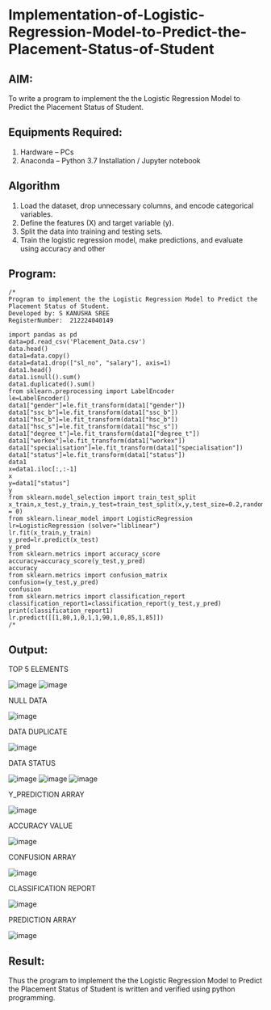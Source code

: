# Implementation-of-Logistic-Regression-Model-to-Predict-the-Placement-Status-of-Student

## AIM:
To write a program to implement the the Logistic Regression Model to Predict the Placement Status of Student.

## Equipments Required:
1. Hardware – PCs
2. Anaconda – Python 3.7 Installation / Jupyter notebook

## Algorithm
1. Load the dataset, drop unnecessary columns, and encode categorical variables.
2. Define the features (X) and target variable (y).
3. Split the data into training and testing sets.
4. Train the logistic regression model, make predictions, and evaluate using accuracy and other

## Program:
```
/*
Program to implement the the Logistic Regression Model to Predict the Placement Status of Student.
Developed by: S KANUSHA SREE
RegisterNumber:  212224040149

import pandas as pd
data=pd.read_csv('Placement_Data.csv')
data.head()
data1=data.copy()
data1=data1.drop(["sl_no", "salary"], axis=1) 
data1.head()
data1.isnull().sum()
data1.duplicated().sum()
from sklearn.preprocessing import LabelEncoder
le=LabelEncoder()
data1["gender"]=le.fit_transform(data1["gender"])
data1["ssc_b"]=le.fit_transform(data1["ssc_b"])
data1["hsc_b"]=le.fit_transform(data1["hsc_b"]) 
data1["hsc_s"]=le.fit_transform(data1["hsc_s"])
data1["degree_t"]=le.fit_transform(data1["degree_t"]) 
data1["workex"]=le.fit_transform(data1["workex"])
data1["specialisation"]=le.fit_transform(data1["specialisation"])
data1["status"]=le.fit_transform(data1["status"])
data1
x=data1.iloc[:,:-1]
x
y=data1["status"]
y
from sklearn.model_selection import train_test_split
x_train,x_test,y_train,y_test=train_test_split(x,y,test_size=0.2,random_state = 0)
from sklearn.linear_model import LogisticRegression
lr=LogisticRegression (solver="liblinear") 
lr.fit(x_train,y_train)
y_pred=lr.predict(x_test)
y_pred
from sklearn.metrics import accuracy_score
accuracy=accuracy_score(y_test,y_pred)
accuracy
from sklearn.metrics import confusion_matrix
confusion=(y_test,y_pred) 
confusion 
from sklearn.metrics import classification_report
classification_report1=classification_report(y_test,y_pred)
print(classification_report1)
lr.predict([[1,80,1,0,1,1,90,1,0,85,1,85]])
/*
```
## Output:
TOP 5 ELEMENTS

![image](https://github.com/user-attachments/assets/8833e3fc-6161-4af6-ac2b-5362d02a95b9)
![image](https://github.com/user-attachments/assets/ca67c56b-7153-4500-a23c-251b28c007c8)

NULL DATA 

![image](https://github.com/user-attachments/assets/110ac27c-0664-4162-b53e-8e9ee26a8802)

DATA DUPLICATE

![image](https://github.com/user-attachments/assets/0b8600ce-7d43-424f-ab5e-f8b221cb6537)

DATA STATUS

![image](https://github.com/user-attachments/assets/1b406b54-cb25-4022-a999-705c633febd1)
![image](https://github.com/user-attachments/assets/5e4820d1-7ab9-4bcc-9bd1-95a77b7fcd32)
![image](https://github.com/user-attachments/assets/0618847f-d761-43c5-9aef-ec38938d7463)

Y_PREDICTION ARRAY

![image](https://github.com/user-attachments/assets/afb85c66-1bc8-408d-a2b6-77a0c9527e2e)

ACCURACY VALUE

![image](https://github.com/user-attachments/assets/00c4f6b4-e096-4109-bb32-a196b32ee19b)

CONFUSION ARRAY

![image](https://github.com/user-attachments/assets/4f3b18b2-0f2f-4f0a-a92b-6d585786fcf0)

CLASSIFICATION REPORT

![image](https://github.com/user-attachments/assets/2b7c2240-c4e5-469a-81c6-4a3a35796e3f)

PREDICTION ARRAY

![image](https://github.com/user-attachments/assets/4efa437f-a765-4545-93d1-211477386542)

## Result:
Thus the program to implement the the Logistic Regression Model to Predict the Placement Status of Student is written and verified using python programming.

